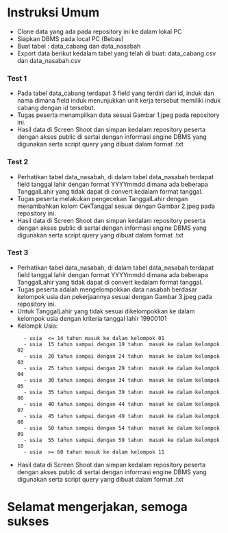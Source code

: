 # Instruksi Umum #

- Clone data yang ada pada repository ini ke dalam lokal PC
- Siapkan DBMS pada local PC (Bebas)
- Buat tabel : data_cabang dan data_nasabah
- Export data berikut kedalam tabel yang telah di buat: data_cabang.csv dan data_nasabah.csv

### Test 1 ###

* Pada tabel data_cabang terdapat 3 field yang terdiri dari id, induk dan nama dimana field induk menunjukkan unit kerja tersebut memiliki induk cabang dengan id tersebut.  
* Tugas peserta menampilkan data sesuai Gambar 1.jpeg pada repository ini.
* Hasil data di Screen Shoot dan simpan kedalam repository peserta  dengan akses public di sertai dengan informasi engine DBMS yang digunakan serta script query yang dibuat dalam format .txt

### Test 2 ###

* Perhatikan tabel data_nasabah, di dalam tabel data_nasabah terdapat field tanggal lahir dengan format YYYYmmdd dimana ada beberapa TanggalLahir yang tidak dapat di convert kedalam format tanggal.
* Tugas peserta melakukan pengecekan TanggalLahir dengan menambahkan kolom CekTanggal sesuai dengan Gambar 2.jpeg pada repository ini.
* Hasil data di Screen Shoot dan simpan kedalam repository peserta  dengan akses public di sertai dengan informasi engine DBMS yang digunakan serta script query yang dibuat dalam format .txt

### Test 3 ###

* Perhatikan tabel data_nasabah, di dalam tabel data_nasabah terdapat field tanggal lahir dengan format YYYYmmdd dimana ada beberapa TanggalLahir yang tidak dapat di convert kedalam format tanggal.
* Tugas peserta adalah mengelompokkan data nasabah berdasar kelompok usia dan pekerjaannya sesuai dengan Gambar 3.jpeg pada repository ini.
* Untuk TanggalLahir yang tidak sesuai dikelompokkan ke dalam kelompok usia dengan kriteria tanggal lahir 19900101
* Kelompk Usia:
  ```console
    - usia  <= 14 tahun masuk ke dalam kelompok 01
    - usia  15 tahun sampai dengan 19 tahun  masuk ke dalam kelompok 02
    - usia  20 tahun sampai dengan 24 tahun  masuk ke dalam kelompok 03
    - usia  25 tahun sampai dengan 29 tahun  masuk ke dalam kelompok 04
    - usia  30 tahun sampai dengan 34 tahun  masuk ke dalam kelompok 05
    - usia  35 tahun sampai dengan 39 tahun  masuk ke dalam kelompok 06
    - usia  40 tahun sampai dengan 44 tahun  masuk ke dalam kelompok 07
    - usia  45 tahun sampai dengan 49 tahun  masuk ke dalam kelompok 08
    - usia  50 tahun sampai dengan 54 tahun  masuk ke dalam kelompok 09
    - usia  55 tahun sampai dengan 59 tahun  masuk ke dalam kelompok 10
    - usia  >= 60 tahun masuk ke dalam kelompok 11
  ```
* Hasil data di Screen Shoot dan simpan kedalam repository peserta  dengan akses public di sertai dengan informasi engine DBMS yang digunakan serta script query yang dibuat dalam format .txt

# Selamat mengerjakan, semoga sukses #
